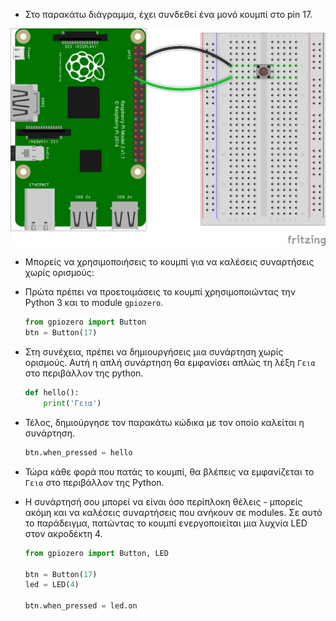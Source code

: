 - Στο παρακάτω διάγραμμα, έχει συνδεθεί ένα μονό κουμπί στο pin 17.

![4-pin-btn](images/4-pin-btn.png)

- Μπορείς να χρησιμοποιήσεις το κουμπί για να καλέσεις συναρτήσεις χωρίς ορισμούς:

- Πρώτα πρέπει να προετοιμάσεις το κουμπί χρησιμοποιώντας την Python 3 και το module `gpiozero`.

    ```python
    from gpiozero import Button
    btn = Button(17)
    ```

- Στη συνέχεια, πρέπει να δημιουργήσεις μια συνάρτηση χωρίς ορισμούς. Αυτή η απλή συνάρτηση θα εμφανίσει απλώς τη λέξη `Γεια` στο περιβάλλον της python.

    ```python
    def hello():
        print('Γεια')
    ```

- Τέλος, δημιούργησε τον παρακάτω κώδικα με τον οποίο καλείται η συνάρτηση.

   ```python
   btn.when_pressed = hello
   ```

- Τώρα κάθε φορά που πατάς το κουμπί, θα βλέπεις να εμφανίζεται το `Γεια` στο περιβάλλον της Python.

- Η συνάρτησή σου μπορεί να είναι όσο περίπλοκη θέλεις - μπορείς ακόμη και να καλέσεις συναρτήσεις που ανήκουν σε modules. Σε αυτό το παράδειγμα, πατώντας το κουμπί ενεργοποιείται μια λυχνία LED στον ακροδέκτη 4.

    ```python
    from gpiozero import Button, LED

    btn = Button(17)
    led = LED(4)

    btn.when_pressed = led.on
    ```

